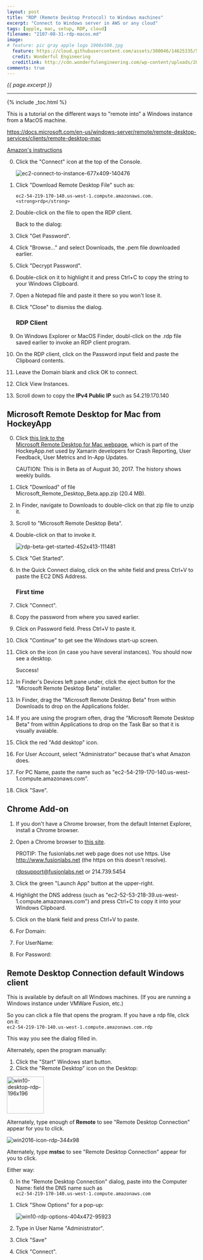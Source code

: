 ```yaml
---
layout: post
title: "RDP (Remote Desktop Protocol) to Windows machines"
excerpt: "Connect to Windows server in AWS or any cloud"
tags: [apple, mac, setup, RDP, cloud]
filename: "2107-08-31-rdp-macos.md"
image:
# feature: pic gray apple logo 1900x500.jpg
  feature: https://cloud.githubusercontent.com/assets/300046/14625335/52952250-059f-11e6-84c8-5ae2d289c486.jpg
  credit: Wonderful Engineering
  creditlink: http://cdn.wonderfulengineering.com/wp-content/uploads/2013/11/apple-wallpaper-3.jpg
comments: true
---
```

<i>{{ page.excerpt }}</i>
<hr />

{% include _toc.html %}

<!-- Referenced in 2017-09-01-loadrunner-12.55-install.md -->

This is a tutorial on the different ways to "remote into" a Windows instance from a MacOS machine.

https://docs.microsoft.com/en-us/windows-server/remote/remote-desktop-services/clients/remote-desktop-mac


<a target="_blank" href="https://docs.aws.amazon.com/AWSEC2/latest/WindowsGuide/connecting_to_windows_instance.html?icmpid=docs_ec2_console">
   Amazon's instructions</a>

0. Click the "Connect" icon at the top of the Console.

   ![ec2-connect-to-instance-677x409-140476](https://user-images.githubusercontent.com/300046/30000812-04e7bd88-9036-11e7-9509-506a9192be03.jpg)

0. Click "Download Remote Desktop File" such as:

   `ec2-54-219-170-140.us-west-1.compute.amazonaws.com.<strong>rdp</strong>`

0. Double-click on the file to open the RDP client.

   Back to the dialog:

0. Click "Get Password".
0. Click "Browse..." and select Downloads, the .pem file downloaded earlier.
0. Click "Decrypt Password". 
0. Double-click on it to highlight it and press Ctrl+C to copy the string to your Windows Clipboard.
0. Open a Notepad file and paste it there so you won't lose it.
0. Click "Close" to dismiss the dialog.

   ### RDP Client

0. On Windows Explorer or MacOS Finder, doubl-click on the .rdp file saved earlier to invoke an RDP client program.
0. On the RDP client, click on the Password input field and paste the Clipboard contents.
0. Leave the Domain blank and click OK to connect.



0. Click View Instances.
0. Scroll down to copy the <strong>IPv4 Public IP</strong> such as 54.219.170.140




## Microsoft Remote Desktop for Mac from HockeyApp

0. Click <a target="_blank" href="https://rink.hockeyapp.net/apps/5e0c144289a51fca2d3bfa39ce7f2b06/">this link to the<br />Microsoft Remote Desktop for Mac webpage</a>, which is part of the HockeyApp.net used by Xamarin developers for Crash Reporting, User Feedback, User Metrics and In-App Updates.

   CAUTION: This is in Beta as of August 30, 2017. The history shows weekly builds.

0. Click "Download" of file<br />
   Microsoft_Remote_Desktop_Beta.app.zip (20.4 MB).
0. In Finder, navigate to Downloads to double-click on that zip file to unzip it.
0. Scroll to "Microsoft Remote Desktop Beta".
0. Double-click on that to invoke it.

   ![rdp-beta-get-started-452x413-111481](https://user-images.githubusercontent.com/300046/30003625-88cf432c-907d-11e7-968e-e9857eb0bafd.jpg)

0. Click "Get Started".
0. In the Quick Connect dialog, click on the white field and press Ctrl+V to paste the EC2 DNS Address.

   ### First time 

0. Click "Connect".
0. Copy the password from where you saved earlier. 
0. Click on Password field. Press Ctrl+V to paste it.
0. Click "Continue" to get see the Windows start-up screen.
0. Click on the icon (in case you have several instances).  You should now see a desktop.

   Success!

0. In Finder's Devices left pane under, click the eject button for the "Microsoft Remote Desktop Beta" installer.
0. In Finder, drag the "Microsoft Remote Desktop Beta" from within Downloads to drop on the Applications folder.
0. If you are using the program often, drag the "Microsoft Remote Desktop Beta" from within Applications to drop on the Task Bar so that it is visually avaiable.

0. Click the red "Add desktop" icon.
0. For User Account, select "Administrator" because that's what Amazon does.
0. For PC Name, paste the name such as "ec2-54-219-170-140.us-west-1.compute.amazonaws.com".
0. Click "Save".


<a name="ChromeAddon"></a>

## Chrome Add-on

1. If you don't have a Chrome browser, from the default Internet Explorer, install a Chrome browser.

0. Open a Chrome browser to <a target="_blank" href="https://chrome.google.com/webstore/detail/chrome-rdp/cbkkbcmdlboombapidmoeolnmdacpkch?hl=en-US">this site</a>.

   PROTIP: The fusionlabs.net web page does not use https. Use <a target="_blank" href="http://www.fusionlabs.net/">http://www.fusionlabs.net</a> (the https on this doesn't resolve).

   rdpsupport@fusionlabs.net or 214.739.5454  


0. Click the green "Launch App" button at the upper-right.
0. Highlight the DNS address (such as "ec2-52-53-218-39.us-west-1.compute.amazonaws.com") and press Ctrl+C to copy it into your Windows Clipboard.
0. Click on the blank field and press Ctrl+V to paste.
0. For Domain:
0. For UserName:
0. For Password: 


<a name="RDC"></a>

## Remote Desktop Connection default Windows client

This is available by default on all Windows machines.
(If you are running a Windows instance under VMWare Fusion, etc.)

So you can click a file that opens the program.
If you have a rdp file, click on it:<br />
   `ec2-54-219-170-140.us-west-1.compute.amazonaws.com.rdp`

   This way you see the dialog filled in.

Alternately, open the program manually:

   1. Click the "Start" Windows start button.
   2. Click the "Remote Desktop" icon on the Desktop:

   <img width="98" alt="win10-desktop-rdp-196x196" src="https://user-images.githubusercontent.com/300046/30008948-8611a3dc-90e1-11e7-9656-81405da8b474.png">

   Alternately, type enough of <strong>Remote</strong> to see "Remote Desktop Connection" appear for you to click.

   ![win2016-icon-rdp-344x98](https://user-images.githubusercontent.com/300046/30008892-d34e5600-90e0-11e7-92f6-698303b4ed5b.jpg)

   Alternately, type <strong>mstsc</strong> to see "Remote Desktop Connection" appear for you to click.

Either way:

0. In the "Remote Desktop Connection" dialog, paste into the Computer Name: field the DNS name such as<br />
   `ec2-54-219-170-140.us-west-1.compute.amazonaws.com`

0. Click "Show Options" for a pop-up:

   ![win10-rdp-options-404x472-95923](https://user-images.githubusercontent.com/300046/30009212-c84d2bca-90e3-11e7-9608-6397fdaa4073.jpg)

0. Type in User Name "Administrator".
0. Click "Save"
0. Click "Connect".


